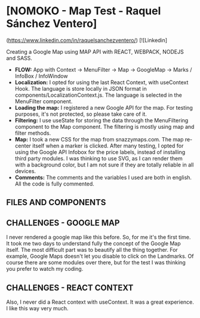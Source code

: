 # [NOMOKO - Map Test - Raquel Sánchez Ventero]

(https://www.linkedin.com/in/raquelsanchezventero/) [![Linkedin]


Creating a Google Map using MAP API with REACT, WEBPACK, NODEJS and SASS.

* **FLOW:** App with Context -> MenuFilter -> Map -> GoogleMap -> Marks / InfoBox / InfoWindow
* **Localization:** I opted for using the last React Context, with useContext Hook. The language is store locally in JSON format in components/LocalizationContext.js. The language is selected in the MenuFilter component.
* **Loading the map:** I registered a new Google API for the map. For testing purposes, it's not protected,
so please take care of it.
* **Filtering:** I use useState for storing the data through the MenuFiltering component to the Map component.
The filtering is mostly using map and filter methods.
* **Map:** I took a new CSS for the map from snazzymaps.com. The map re-center itself when a marker is clicked.
After many testing, I opted for using the Google API Infobox for the price labels, instead of installing third party modules. I was thinking to use SVG, as I can render them with a background color, but I am not sure if they are totally reliable in all devices.
* **Comments:** The comments and the variables I used are both in english. All the code is fully commented.

## FILES AND COMPONENTS



## CHALLENGES - GOOGLE MAP

I never rendered a google map like this before. So, for me it's the first time. It took me two days to understand fully the concept of the Google Map itself. The most difficult part was to beautify all the thing together. For example, Google Maps doesn't let you disable to click on the Landmarks. Of course there are some modules over there, but for the test I was thinking you prefer to watch my coding.

## CHALLENGES - REACT CONTEXT

Also, I never did a React context with useContext. It was a great experience. I like this way very much.
